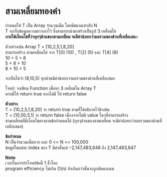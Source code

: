 <h1 class="code-line" data-line-start=0 data-line-end=1 ><a id="_0"></a>สามเหลี่ยมทองคำ</h1>
<p class="has-line-data" data-line-start="1" data-line-end="4">กำหนดให้ T เป็น Array จำนวนเต็ม โดยมีขนาดเท่ากับ N<br>
T จะเก็บข้อมูลความยาวเอาไว้ ซึ่งสามารถนำมาสร้างเป็นรูป 3 เหลี่ยมได้<br>
<strong>ภายใต้เงื่อนไขที่ว่าทุกๆด้านของสามเหลี่ยม จะมีค่าน้อยกว่าผลรวมของด้านที่เหลือเสม</strong>อ</p>
<p class="has-line-data" data-line-start="5" data-line-end="10">ตัวอย่างเช่น Array T = [10,2,5,1,8,20]<br>
สามารถสร้าง สามเหลี่ยมได้ จาก T[0] (10) , T[2] (5) และ T[4] (8)<br>
10 + 5 &gt; 8<br>
5 + 8 &gt; 10<br>
8 + 10 &gt; 5</p>
<p class="has-line-data" data-line-start="11" data-line-end="12">จะเห็นได้ว่า (8,10,5) ทุกด้านมีค่าน้อยกว่าผลรวมของด้านที่เหลือเสมอ</p>
<p class="has-line-data" data-line-start="13" data-line-end="15">โจทย์: จงเขียน Function เพื่อหา 3 เหลี่ยมใน Array T<br>
หากมีให้ return true หากไม่มี ให้ return false</p>
<p class="has-line-data" data-line-start="16" data-line-end="20"><strong>ตัวอย่าง</strong><br>
T = [10,2,5,1,8,20] จะ return true ตามที่ได้อธิบายไว้ข้างต้น<br>
T = [10,50,5,1] จะ return false เนื่องจากไม่มี value ใดๆที่สามารถสร้าง<br>
สามเหลี่ยมที่มีเงื่อนไขตรงตามข้อกำหนดได้ (ทุกๆด้านของสามเหลี่ยม จะมีค่าน้อยกว่าผลรวมของด้านที่เหลือเสมอ)</p>
<p class="has-line-data" data-line-start="21" data-line-end="24"><strong>ข้อกำหนด</strong><br>
N เป็นจำนวนเต็มบวก และ 0 &lt;= N &lt;= 100,000<br>
ข้อมูลในแต่ละ index ของ T มีค่าตั้งแต่ −2,147,483,648 ถึง 2,147,483,647</p>
<p class="has-line-data" data-line-start="25" data-line-end="28"><strong>Note</strong><br>
เวลาในการทำโจทย์ข้อนี้ 1 ชั่วโมง<br>
program efficiency ไม่เกิน O(n) ถ้าเกินกว่านั้นจะถูกตัดคะแนน</p>
